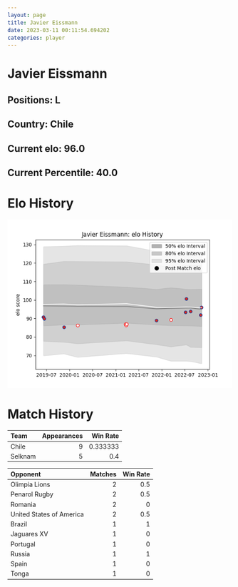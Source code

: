 ```yaml
---  
layout: page  
title: Javier Eissmann  
date: 2023-03-11 00:11:54.694202  
categories: player  
---
```

# Javier Eissmann

## Positions: L

## Country: Chile

## Current elo: 96.0

## Current Percentile: 40.0

# Elo History


![elo history](history_JavierEissmann.png)
# Match History


| Team    |   Appearances |   Win Rate |
|:--------|--------------:|-----------:|
| Chile   |             9 |   0.333333 |
| Selknam |             5 |   0.4      |

| Opponent                 |   Matches |   Win Rate |
|:-------------------------|----------:|-----------:|
| Olimpia Lions            |         2 |        0.5 |
| Penarol Rugby            |         2 |        0.5 |
| Romania                  |         2 |        0   |
| United States of America |         2 |        0.5 |
| Brazil                   |         1 |        1   |
| Jaguares XV              |         1 |        0   |
| Portugal                 |         1 |        0   |
| Russia                   |         1 |        1   |
| Spain                    |         1 |        0   |
| Tonga                    |         1 |        0   |